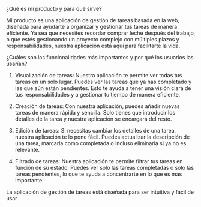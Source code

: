 ¿Qué es mi producto y para qué sirve?

Mi producto es una aplicación de gestión de tareas basada en la web, diseñada para ayudarte a organizar
y gestionar tus tareas de manera eficiente. Ya sea que necesites recordar comprar leche después del trabajo,
o que estés gestionando un proyecto complejo con múltiples plazos y responsabilidades, nuestra aplicación
está aquí para facilitarte la vida.

¿Cuáles son las funcionalidades más importantes y por qué los usuarios las usarían?

1. Visualización de tareas: Nuestra aplicación te permite ver todas tus tareas en un solo lugar.
   Puedes ver las tareas que ya has completado y las que aún están pendientes. Esto te ayuda a
   tener una visión clara de tus responsabilidades y a gestionar tu tiempo de manera eficiente.

2. Creación de tareas: Con nuestra aplicación, puedes añadir nuevas tareas de manera rápida y
   sencilla. Solo tienes que introducir los detalles de la tarea y nuestra aplicación se encargará del resto.

3. Edición de tareas: Si necesitas cambiar los detalles de una tarea, nuestra aplicación te lo pone fácil.
   Puedes actualizar la descripción de una tarea, marcarla como completada o incluso eliminarla si ya no es relevante.

4. Filtrado de tareas: Nuestra aplicación te permite filtrar tus tareas en función de su estado.
   Puedes ver solo las tareas completadas o solo las tareas pendientes, lo que te ayuda a concentrarte
   en lo que es más importante.

La aplicación de gestión de tareas está diseñada para ser intuitiva y fácil de usar
